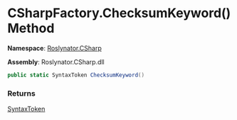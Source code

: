# CSharpFactory\.ChecksumKeyword\(\) Method

**Namespace**: [Roslynator.CSharp](../../README.md)

**Assembly**: Roslynator\.CSharp\.dll

```csharp
public static SyntaxToken ChecksumKeyword()
```

### Returns

[SyntaxToken](https://docs.microsoft.com/en-us/dotnet/api/microsoft.codeanalysis.syntaxtoken)

